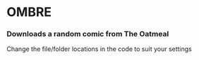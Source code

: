 # OMBRE

<h3>Downloads a random comic from The Oatmeal</h3>
<p>Change the file/folder locations in the code to suit your settings</p>
